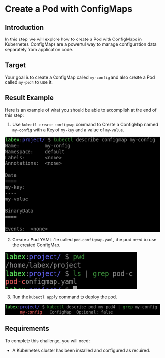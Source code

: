 # Create a Pod with ConfigMaps

## Introduction

In this step, we will explore how to create a Pod with ConfigMaps in Kubernetes. ConfigMaps are a powerful way to manage configuration data separately from application code.

## Target

Your goal is to create a ConfigMap called `my-config` and also create a Pod called `my-pod4` to use it.

## Result Example

Here is an example of what you should be able to accomplish at the end of this step:

1. Use `kubectl create configmap` command to Create a ConfigMap named `my-config` with a Key of `my-key` and a value of `my-value`.

![challenge-running-containers-in-pods](assets/challenge-running-containers-in-pods-4-1.png)

2. Create a Pod YAML file called `pod-configmap.yaml`, the pod need to use the created ConfigMap.

![challenge-running-containers-in-pods](assets/challenge-running-containers-in-pods-4-2.png)

3. Run the `kubectl apply` command to deploy the pod.

![challenge-running-containers-in-pods](assets/challenge-running-containers-in-pods-4-3.png)

## Requirements

To complete this challenge, you will need:

- A Kubernetes cluster has been installed and configured as required.
